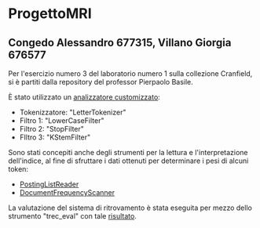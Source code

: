 # ProgettoMRI
## Congedo Alessandro 677315, Villano Giorgia 676577

Per l'esercizio numero 3 del laboratorio numero 1 sulla collezione Cranfield, si è partiti
dalla repository del professor Pierpaolo Basile.

È stato utilizzato un [analizzatore customizzato](./src/main/java/di/uniba/it/mri2122/lucene/cran/ex3/CustomAnalyzer.java):
- Tokenizzatore: "LetterTokenizer"
- Filtro 1: "LowerCaseFilter"
- Filtro 2: "StopFilter"
- FIltro 3: "KStemFilter"

Sono stati concepiti anche degli strumenti per la lettura e l'interpretazione dell'indice, al fine di
sfruttare i dati ottenuti per determinare i pesi di alcuni token:
- [PostingListReader](./src/main/java/di/uniba/it/mri2122/lucene/cran/ex3/PostingListReader.java)
- [DocumentFrequencyScanner](./src/main/java/di/uniba/it/mri2122/lucene/cran/ex3/DocumentFrequencyScanner.java)

La valutazione del sistema di ritrovamento è stata eseguita per mezzo dello strumento "trec_eval" con tale [risultato](./resources/trec_eval/result.txt).

